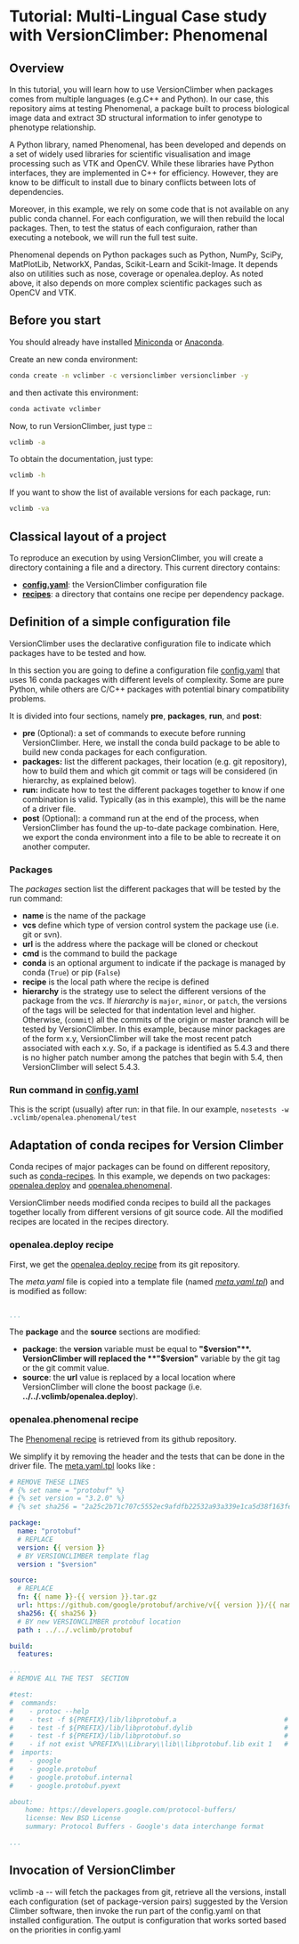 # Tutorial: Multi-Lingual Case study with VersionClimber: Phenomenal

## Overview
In this tutorial, you will learn how to use VersionClimber when packages comes from multiple languages (e.g.C++ and Python). In our case, this repository aims at testing Phenomenal, a package built to process biological image data and extract 3D structural information to infer genotype to phenotype relationship.

A Python library, named Phenomenal, has been developed and depends on a set of widely used libraries for scientific visualisation and image processing such as VTK and OpenCV. While these libraries have Python interfaces, they are implemented in C++ for efficiency. However, they are know to be difficult to install due to binary conflicts between lots of dependencies.

Moreover, in this example, we rely on some code that is not available on any public conda channel. For each configuration, we will then rebuild the local packages. Then, to test the status of each configuraion, rather than executing a notebook, we will run the full test suite.

Phenomenal depends on Python packages such as Python, NumPy, SciPy, MatPlotLib, NetworkX, Pandas, Scikit-Learn and Scikit-Image.
It depends also on utilities such as nose, coverage or openalea.deploy.
As noted above, it also depends on more complex scientific packages such as OpenCV and VTK.

## Before you start

You should already have installed [Miniconda](https://conda.io) or
[Anaconda](https://docs.continuum.io/anaconda/install).

Create an new conda environment:

```bash
conda create -n vclimber -c versionclimber versionclimber -y
```
and then activate this environment:

```bash
conda activate vclimber
```

Now, to run VersionClimber, just type ::

```bash
vclimb -a
```

To obtain the documentation, just type:

```bash
vclimb -h
```

If you want to show the list of available versions for each package, run:

```bash
vclimb -va
```

## Classical layout of a project

To reproduce an execution by using VersionClimber, you will create a directory containing a file and a directory.
This current directory contains:
- **[config.yaml](config.yaml)**: the VersionClimber configuration file
- **[recipes](recipes)**: a directory that contains one recipe per dependency package.


## Definition of a simple configuration file

VersionClimber uses the declarative configuration file to indicate which packages have to be tested and how.

In this section you are going to define a configuration file [config.yaml](config.yaml) that uses 16 conda packages with different levels of complexity.
Some are pure Python, while others are C/C++ packages with potential binary compatibility problems.


It is divided into four sections, namely **pre**, **packages**, **run**, and **post**:
- **pre** (Optional): a set of commands to execute before running VersionClimber. Here, we install the conda build package to be able to build new conda packages for each configuration.
- **packages:** list the different packages, their location (e.g. git repository), how to build them and which git commit or tags will be considered (in hierarchy, as explained below).
- **run:** indicate how to test the different packages together to know if one combination is valid. Typically (as in this example), this will be the name of a driver file.
- **post** (Optional): a command run at the end of the process, when VersionClimber has found the up-to-date package combination. Here, we export the conda environment into a file to be able to recreate it on another computer.

### Packages

The *packages* section list the different packages that will be tested by the run command:
- **name** is the name of the package
- **vcs** define which type of version control system the package use (i.e. git or svn).
- **url** is the address where the package will be cloned or checkout
- **cmd** is the command to build the package
- **conda** is an optional argument to indicate if the package is managed by conda (`True`) or pip (`False`)
- **recipe** is the local path where the recipe is defined
- **hierarchy** is the strategy use to select the different versions of the package from the *vcs*.
If *hierarchy* is `major`, `minor`, or `patch`, the versions of the tags will be selected for that indentation level and higher. Otherwise, (`commit`) all the commits of the origin or master branch will be tested by VersionClimber. In this example, because minor packages are of the  form x.y, VersionClimber will take the most recent patch associated with each x.y. So, if a package is identified as 5.4.3 and there is no higher patch number among the patches that begin with 5.4, then VersionClimber will select 5.4.3.


### Run command in [config.yaml](config.yaml)

This is the script (usually) after run: in that file. In our example,
`nosetests -w .vclimb/openalea.phenomenal/test`

## Adaptation of conda recipes for Version Climber

Conda recipes of major packages can be found on different repository, such as [conda-recipes](https://github.com/conda/conda-recipes).
In this example, we depends on two packages: [openalea.deploy](http://github.com/openalea/deploy) and [openalea.phenomenal](http://github.com/openalea/deploy).

VersionClimber needs modified conda recipes to build all the packages together locally from different versions of git source code.
All the modified recipes are located in the recipes directory.

### openalea.deploy recipe

First, we get the [openalea.deploy recipe](https://github.com/openalea/deploy) from its git repository.

The *meta.yaml* file is copied into a template file (named [*meta.yaml.tpl*](./recipes/openalea.deploy/meta.yaml.tpl)) and is modified as follow:
```yaml

...
```

The **package** and the **source** sections are modified:
- **package**: the **version** variable must be equal to **"$version"**. VersionClimber will replaced the **"$version"** variable by the git tag or the git commit value.
- **source**: the **url** value is replaced by a local location where VersionClimber will clone the boost package (i.e. **../../.vclimb/openalea.deploy**).



### openalea.phenomenal recipe

The [Phenomenal recipe](https://github.com/openalea/phenomenal) is retrieved from its github repository.

We simplify it by removing the header and the tests that can be done in the driver file. The [meta.yaml.tpl](./recipes/protobuf/meta.yaml.tpl) looks like :

```yaml
# REMOVE THESE LINES
# {% set name = "protobuf" %}
# {% set version = "3.2.0" %}
# {% set sha256 = "2a25c2b71c707c5552ec9afdfb22532a93a339e1ca5d38f163fe4107af08c54c" %}

package:
  name: "protobuf"
  # REPLACE
  version: {{ version }}
  # BY VERSIONCLIMBER template flag
  version : "$version"

source:
  # REPLACE
  fn: {{ name }}-{{ version }}.tar.gz
  url: https://github.com/google/protobuf/archive/v{{ version }}/{{ name }}-v{{ version }}.tar.gz
  sha256: {{ sha256 }}
  # BY new VERSIONCLIMBER protobuf location
  path : ../../.vclimb/protobuf

build:
  features:

...
# REMOVE ALL THE TEST  SECTION

#test:
#  commands:
#    - protoc --help
#    - test -f ${PREFIX}/lib/libprotobuf.a                           # [unix]
#    - test -f ${PREFIX}/lib/libprotobuf.dylib                       # [osx]
#    - test -f ${PREFIX}/lib/libprotobuf.so                          # [linux]
#    - if not exist %PREFIX%\\Library\\lib\\libprotobuf.lib exit 1   # [win]
#  imports:
#    - google
#    - google.protobuf
#    - google.protobuf.internal
#    - google.protobuf.pyext

about:
    home: https://developers.google.com/protocol-buffers/
    license: New BSD License
    summary: Protocol Buffers - Google's data interchange format

...
```



## Invocation of VersionClimber

vclimb -a -- will fetch the packages from git, retrieve all the versions, install each configuration (set of package-version pairs) suggested by the Version Climber software, then invoke the run part of the config.yaml on that installed configuration. The output is configuration that works sorted based on the priorities in config.yaml

